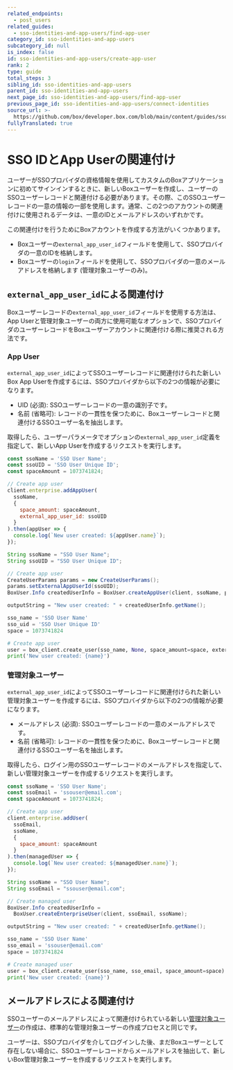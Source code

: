 ```yaml
---
related_endpoints:
  - post_users
related_guides:
  - sso-identities-and-app-users/find-app-user
category_id: sso-identities-and-app-users
subcategory_id: null
is_index: false
id: sso-identities-and-app-users/create-app-user
rank: 2
type: guide
total_steps: 3
sibling_id: sso-identities-and-app-users
parent_id: sso-identities-and-app-users
next_page_id: sso-identities-and-app-users/find-app-user
previous_page_id: sso-identities-and-app-users/connect-identities
source_url: >-
  https://github.com/box/developer.box.com/blob/main/content/guides/sso-identities-and-app-users/2-create-app-user.md
fullyTranslated: true
---
```

# SSO IDとApp Userの関連付け

ユーザーがSSOプロバイダの資格情報を使用してカスタムのBoxアプリケーションに初めてサインインするときに、新しいBoxユーザーを作成し、ユーザーのSSOユーザーレコードと関連付ける必要があります。その際、このSSOユーザーレコードの一意の情報の一部を使用します。通常、この2つのアカウントの関連付けに使用されるデータは、一意のIDとメールアドレスのいずれかです。

この関連付けを行うためにBoxアカウントを作成する方法がいくつかあります。

* Boxユーザーの`external_app_user_id`フィールドを使用して、SSOプロバイダの一意のIDを格納します。
* Boxユーザーの`login`フィールドを使用して、SSOプロバイダの一意のメールアドレスを格納します (管理対象ユーザーのみ)。

## `external_app_user_id`による関連付け

Boxユーザーレコードの`external_app_user_id`フィールドを使用する方法は、App Userと管理対象ユーザーの両方に使用可能なオプションで、SSOプロバイダのユーザーレコードをBoxユーザーアカウントに関連付ける際に推奨される方法です。

### App User

`external_app_user_id`によってSSOユーザーレコードに関連付けられた新しいBox App Userを作成するには、SSOプロバイダから以下の2つの情報が必要になります。

* UID (必須): SSOユーザーレコードの一意の識別子です。
* 名前 (省略可): レコードの一貫性を保つために、Boxユーザーレコードと関連付けるSSOユーザー名を抽出します。

取得したら、ユーザーパラメータでオプションの`external_app_user_id`定義を指定して、新しいApp Userを作成するリクエストを実行します。

<Tabs>

<Tab title="Node">

```js
const ssoName = 'SSO User Name';
const ssoUID = 'SSO User Unique ID';
const spaceAmount = 1073741824;

// Create app user
client.enterprise.addAppUser(
  ssoName,
  {
    space_amount: spaceAmount,
    external_app_user_id: ssoUID
  }
).then(appUser => {
  console.log(`New user created: ${appUser.name}`);
});

```

</Tab>

<Tab title="Java">

```java
String ssoName = "SSO User Name";
String ssoUID = "SSO User Unique ID";

// Create app user
CreateUserParams params = new CreateUserParams();
params.setExternalAppUserId(ssoUID);
BoxUser.Info createdUserInfo = BoxUser.createAppUser(client, ssoName, params);

outputString = "New user created: " + createdUserInfo.getName();

```

</Tab>

<Tab title="Python">

```python
sso_name = 'SSO User Name'
sso_uid = 'SSO User Unique ID'
space = 1073741824

# Create app user
user = box_client.create_user(sso_name, None, space_amount=space, external_app_user_id=sso_uid)
print('New user created: {name}')

```

</Tab>

</Tabs>

### 管理対象ユーザー

`external_app_user_id`によってSSOユーザーレコードに関連付けられた新しい管理対象ユーザーを作成するには、SSOプロバイダから以下の2つの情報が必要になります。

* メールアドレス (必須): SSOユーザーレコードの一意のメールアドレスです。
* 名前 (省略可): レコードの一貫性を保つために、Boxユーザーレコードと関連付けるSSOユーザー名を抽出します。

取得したら、ログイン用のSSOユーザーレコードのメールアドレスを指定して、新しい管理対象ユーザーを作成するリクエストを実行します。

<Tabs>

<Tab title="Node">

```js
const ssoName = 'SSO User Name';
const ssoEmail = 'ssouser@email.com';
const spaceAmount = 1073741824;

// Create app user
client.enterprise.addUser(
  ssoEmail,
  ssoName,
  {
    space_amount: spaceAmount
  }
).then(managedUser => {
  console.log(`New user created: ${managedUser.name}`);
});

```

</Tab>

<Tab title="Java">

```java
String ssoName = "SSO User Name";
String ssoEmail = "ssouser@email.com";

// Create managed user
BoxUser.Info createdUserInfo = 
  BoxUser.createEnterpriseUser(client, ssoEmail, ssoName);

outputString = "New user created: " + createdUserInfo.getName();

```

</Tab>

<Tab title="Python">

```python
sso_name = 'SSO User Name'
sso_email = 'ssouser@email.com'
space = 1073741824

# Create managed user
user = box_client.create_user(sso_name, sso_email, space_amount=space)
print('New user created: {name}')

```

</Tab>

</Tabs>

## メールアドレスによる関連付け

SSOユーザーのメールアドレスによって関連付けられている新しい[管理対象ユーザー](g://getting-started/user-types/managed-users/)の作成は、標準的な管理対象ユーザーの作成プロセスと同じです。

ユーザーは、SSOプロバイダを介してログインした後、まだBoxユーザーとして存在しない場合に、SSOユーザーレコードからメールアドレスを抽出して、新しいBox管理対象ユーザーを作成するリクエストを実行します。

<Samples id="post_users">

</Samples>
